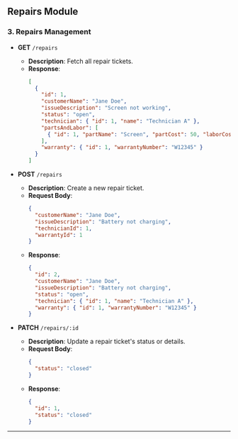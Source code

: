 ## **Repairs Module**
### **3. Repairs Management**
- **GET** `/repairs`
  - **Description**: Fetch all repair tickets.
  - **Response**:
    ```json
    [
      {
        "id": 1,
        "customerName": "Jane Doe",
        "issueDescription": "Screen not working",
        "status": "open",
        "technician": { "id": 1, "name": "Technician A" },
        "partsAndLabor": [
          { "id": 1, "partName": "Screen", "partCost": 50, "laborCost": 20 }
        ],
        "warranty": { "id": 1, "warrantyNumber": "W12345" }
      }
    ]
    ```

- **POST** `/repairs`
  - **Description**: Create a new repair ticket.
  - **Request Body**:
    ```json
    {
      "customerName": "Jane Doe",
      "issueDescription": "Battery not charging",
      "technicianId": 1,
      "warrantyId": 1
    }
    ```
  - **Response**:
    ```json
    {
      "id": 2,
      "customerName": "Jane Doe",
      "issueDescription": "Battery not charging",
      "status": "open",
      "technician": { "id": 1, "name": "Technician A" },
      "warranty": { "id": 1, "warrantyNumber": "W12345" }
    }
    ```

- **PATCH** `/repairs/:id`
  - **Description**: Update a repair ticket's status or details.
  - **Request Body**:
    ```json
    {
      "status": "closed"
    }
    ```
  - **Response**:
    ```json
    {
      "id": 1,
      "status": "closed"
    }
    ```

---